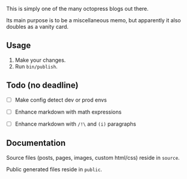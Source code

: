 
This is simply one of the many octopress blogs out there.

Its main purpose is to be a miscellaneous memo, but apparently it also doubles as a vanity card.


## Usage

1. Make your changes.
2. Run `bin/publish`.


## Todo (no deadline)

- [ ] Make config detect dev or prod envs
- [ ] Enhance markdown with math expressions
- [ ] Enhance markdown with `/!\` and `(i)` paragraphs


## Documentation

Source files (posts, pages, images, custom html/css) reside in `source`.

Public generated files reside in `public`.

